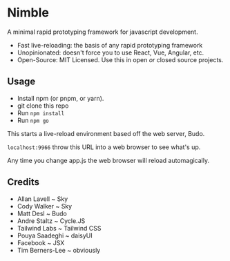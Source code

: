 Nimble
======

A minimal rapid prototyping framework for javascript development.

* Fast live-reloading: the basis of any rapid prototyping framework
* Unopinionated: doesn't force you to use React, Vue, Angular, etc. 
* Open-Source: MIT Licensed. Use this in open _or_ closed source projects.

Usage
-----

* Install npm (or pnpm, or yarn).
* git clone this repo
* Run `npm install`
* Run `npm go`

This starts a live-reload environment based off the web server, Budo.

`localhost:9966` throw this URL into a web browser to see what's up.

Any time you change app.js the web browser will reload automagically.

Credits
-------

* Allan Lavell ~ Sky
* Cody Walker ~ Sky
* Matt Desl ~ Budo
* Andre Staltz ~ Cycle.JS
* Tailwind Labs ~ Tailwind CSS
* Pouya Saadeghi ~ daisyUI
* Facebook ~ JSX
* Tim Berners-Lee ~ obviously
